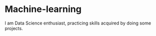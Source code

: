 # Machine-learning
I am Data Science enthusiast, practicing skills acquired by doing some projects. 
